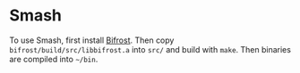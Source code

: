 # Smash

To use Smash, first install
[Bifrost](https://github.com/pmelsted/bifrost). 
Then copy `bifrost/build/src/libbifrost.a`
into `src/` and build with `make`. Then
binaries are compiled into `~/bin`.
